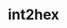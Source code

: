 ---
title: int2hex
category: method
priority: 15
signature: "int2hex( $int ) : string"
synopsis: "Converts an integer into a hexadecimal string with leading hash"
returns: string
arguments:
  -
    name: int
    type: integer
    description: "An integer between 0 and 255"
---
